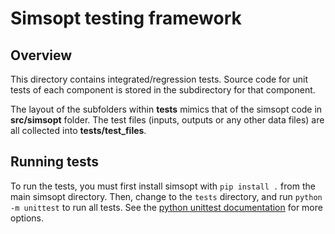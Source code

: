 # Simsopt testing framework

## Overview

This directory contains integrated/regression tests. Source code for unit tests of each component is stored in the subdirectory for that component.

The layout of the subfolders within **tests** mimics that of the simsopt code in **src/simsopt** folder. The test files (inputs, outputs or any other data files) are all collected into **tests/test_files**.

## Running tests

To run the tests, you must first install simsopt with `pip install .` from the main simsopt directory.
Then, change to the `tests` directory, and run `python -m unittest` to run all tests.
See the [python unittest documentation](https://docs.python.org/3/library/unittest.html) for more options.

